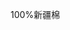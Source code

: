                         100%新疆棉
                        
                        
                        